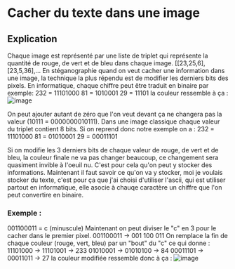 # Cacher du texte dans une image
## Explication
Chaque image est représenté par une liste de triplet qui représente la quantité de rouge, de vert et de bleu dans chaque image.
[[23,25,6],[23,5,36],...
En stéganographie quand on veut cacher une information dans une image, la technique la plus répendu est de modifier les derniers bits des pixels.
En informatique, chaque chiffre peut être traduit en binaire par exemple:
232 = 11101000
81 = 1010001
29 = 11101
la couleur ressemble à ça :
![image](https://github.com/Saturnot/hide-text-in-image/assets/64526188/93fb5773-9078-4e61-9039-4f1cebd29539)

On peut ajouter autant de zéro que l'on veut devant ça ne changera pas la valeur (10111 = 0000000010111).
Dans une image classique chaque valeur du triplet contient 8 bits. Si on reprend donc notre exemple on a :
232 = 11101000
81  = 01010001
29  = 00011101

Si on modifie les 3 derniers bits de chaque valeur de rouge, de vert et de bleu, la couleur finale ne va pas changer beaucoup, ce changement sera quasiment invible à l'oeuil nu. C'est pour cela qu'on peut y stocker des informations. Maintenant il faut savoir ce qu'on va y stocker, moi je voulais stocker du texte, c'est pour ça que j'ai choisi d'utiliser l'ascii, qui est utiliser partout en informatique, elle asocie à chauqe caractère un chiffre que l'on peut convertire en binaire.
### Exemple : 
001100011 = c (minuscule)
Maintenant on peut diviser le "c" en 3 pour le cacher dans le premier pixel.
001100011 -> 001 100 011
On remplace la fin de chaque couleur (rouge, vert, bleu) par un "bout" du "c" ce qui donne :
11101000 -> 11101001 -> 233
01010001 -> 01010100 -> 84
00011101 -> 00011011 -> 27
la couleur modifiée ressemble donc à ça :
![image](https://github.com/Saturnot/hide-text-in-image/assets/64526188/474adb5a-8fcf-4e03-931c-cf5b5ddf0227)


